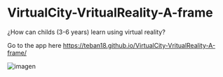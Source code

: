 # VirtualCity-VritualReality-A-frame
¿How can childs (3-6 years) learn using virtual reality?

Go to the app here
https://teban18.github.io/VirtualCity-VritualReality-A-frame/

![imagen](https://user-images.githubusercontent.com/44687875/211847373-94d121bd-fcad-4d37-a48d-d01c56322e6c.png)
